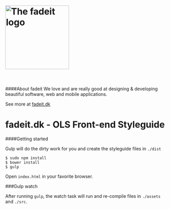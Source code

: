 <img src="http://fadeit.dk/about/img/fadeit-logo@2x.png" alt="The fadeit logo" style="width:200px;"/><br/><br/>
===================

####About fadeit
We love and are really good at designing &amp; developing beautiful software, web and mobile applications.

See more at [fadeit.dk](http://fadeit.dk/about)


fadeit.dk - OLS Front-end Styleguide
===================


####Getting started

Gulp will do the dirty work for you and create the styleguide files in `./dist`
```
$ sudo npm install
$ bower install
$ gulp
```

Open `index.html` in your favorite browser.


###Gulp watch

After running `gulp`, the watch task will run and re-compile files in `./assets` and `./src`.
